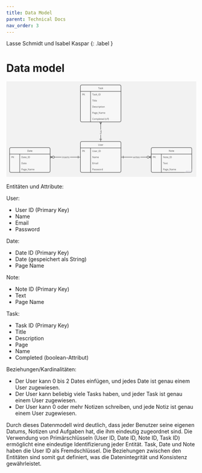 ```yaml
---
title: Data Model
parent: Technical Docs
nav_order: 3
---
```


Lasse Schmidt und Isabel Kaspar
{: .label }

# Data model

![Rookie Coders Mock Up](../assets/images/RookieCodersDatenmodell.png)

Entitäten und Attribute: 

User: 
-	User ID (Primary Key) 
-	Name 
-	Email 
-	Password 

Date: 
-	Date ID (Primary Key) 
-	Date (gespeichert als String) 
-	Page Name 

Note: 
-	Note ID (Primary Key) 
-	Text 
-	Page Name 

Task: 
-	Task ID (Primary Key) 
-	Title 
-   Description 
-	Page 
-	Name 
-	Completed (boolean-Attribut) 

Beziehungen/Kardinalitäten: 
-	Der User kann 0 bis 2 Dates einfügen, und jedes Date ist genau einem User zugewiesen. 
-	Der User kann beliebig viele Tasks haben, und jeder Task ist genau einem User zugewiesen. 
-	Der User kann 0 oder mehr Notizen schreiben, und jede Notiz ist genau einem User zugewiesen.

Durch dieses Datenmodell wird deutlich, dass jeder Benutzer seine eigenen Datums, Notizen und Aufgaben hat, die ihm eindeutig zugeordnet sind. Die Verwendung von Primärschlüsseln (User ID, Date ID, Note ID, Task ID) ermöglicht eine eindeutige Identifizierung jeder Entität. Task, Date und Note haben die User ID als Fremdschlüssel. Die Beziehungen zwischen den Entitäten sind somit gut definiert, was die Datenintegrität und Konsistenz gewährleistet.
